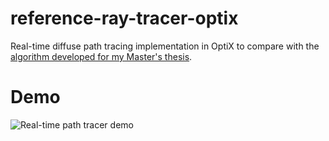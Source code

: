 # reference-ray-tracer-optix
Real-time diffuse path tracing implementation in OptiX to compare with the [algorithm developed for my Master's thesis](https://github.com/Jentuuh/scalable-coherent-path-tracing).

# Demo
![Real-time path tracer demo](./ref_path_tracer.gif?raw=true "Real-time path tracer demo")
